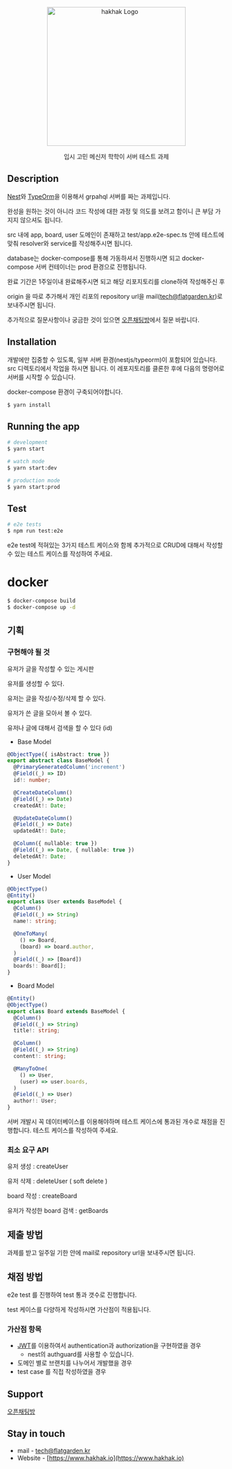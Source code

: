 <p align="center">
  <a href="https://flatgarden.imweb.me/" target="blank"><img src="https://cdn.imweb.me/thumbnail/20200527/8394b8cd5faa4.png" width="320" alt="hakhak Logo" /></a>
</p>

  <p align="center">입시 고민 메신저 학학이 서버 테스트 과제</p>
  
## Description

[Nest](https://github.com/nestjs/nest)와 [TypeOrm](https://typeorm.io/#/)을 이용해서 grpahql 서버를 짜는 과제입니다.

완성을 원하는 것이 아니라 코드 작성에 대한 과정 및 의도를 보려고 함이니 큰 부담 가지지 않으셔도 됩니다.

src 내에 app, board, user 도메인이 존재하고
test/app.e2e-spec.ts 안에 테스트에 맞춰 resolver와 service를 작성해주시면 됩니다.

database는 docker-compose를 통해 가동하셔서 진행하시면 되고 docker-compose 서버 컨테이너는 prod 환경으로 진행됩니다.

완료 기간은 1주일이내 완료해주시면 되고 해당 리포지토리를 clone하여 작성해주신 후

origin 을 따로 추가해서 개인 리포의 repository url을 mail(tech@flatgarden.kr)로 보내주시면 됩니다.

추가적으로 질문사항이나 궁금한 것이 있으면 [오픈채팅방](https://open.kakao.com/o/sULPN0Fc)에서 질문 바랍니다.

## Installation

개발에만 집중할 수 있도록, 일부 서버 환경(nestjs/typeorm)이 포함되어 있습니다. 
src 디렉토리에서 작업을 하시면 됩니다. 
이 레포지토리를 클론한 후에 다음의 명령어로 서버를 시작할 수 있습니다.

docker-compose 환경이 구축되어야합니다.

```bash
$ yarn install
```

## Running the app

```bash
# development
$ yarn start

# watch mode
$ yarn start:dev

# production mode
$ yarn start:prod
```

## Test

```bash
# e2e tests
$ npm run test:e2e

```
e2e test에 적혀있는 3가지 테스트 케이스와 함께 추가적으로 CRUD에 대해서
작성할 수 있는 테스트 케이스를 작성하여 주세요.

# docker

```bash
$ docker-compose build
$ docker-compose up -d
```


## 기획

### 구현해야 될 것

유저가 글을 작성할 수 있는 게시판

유저를 생성할 수 있다.

유저는 글을 작성/수정/삭제 할 수 있다.

유저가 쓴 글을 모아서 볼 수 있다.

유저나 글에 대해서 검색을 할 수 있다 (id)


- Base Model

```typescript
@ObjectType({ isAbstract: true })
export abstract class BaseModel {
  @PrimaryGeneratedColumn('increment')
  @Field((_) => ID)
  id!: number;

  @CreateDateColumn()
  @Field((_) => Date)
  createdAt!: Date;

  @UpdateDateColumn()
  @Field((_) => Date)
  updatedAt!: Date;

  @Column({ nullable: true })
  @Field((_) => Date, { nullable: true })
  deletedAt?: Date;
}
```

- User Model

```typescript
@ObjectType()
@Entity()
export class User extends BaseModel {
  @Column()
  @Field((_) => String)
  name!: string;

  @OneToMany(
    () => Board,
    (board) => board.author,
  )
  @Field((_) => [Board])
  boards!: Board[];
}
```

- Board Model

```typescript
@Entity()
@ObjectType()
export class Board extends BaseModel {
  @Column()
  @Field((_) => String)
  title!: string;

  @Column()
  @Field((_) => String)
  content!: string;

  @ManyToOne(
    () => User,
    (user) => user.boards,
  )
  @Field((_) => User)
  author!: User;
}
```

서버 개발시 꼭 데이터베이스를 이용해야하며 테스트 케이스에 통과된 개수로 채점을 진행합니다.
테스트 케이스를 작성하여 주세요.

### 최소 요구 API

유저 생성 : createUser

유저 삭제 : deleteUser ( soft delete )

board 작성 : createBoard

유저가 작성한 board 검색 : getBoards

## 제출 방법

과제를 받고 일주일 기한 안에 mail로 repository url을 보내주시면 됩니다.

## 채점 방법

e2e test 를 진행하여 test 통과 갯수로 진행합니다.

test 케이스를 다양하게 작성하시면 가산점이 적용됩니다.

### 가산점 항목

- [JWT](https://jwt.io/)를 이용하여서 authentication과 authorization을 구현하였을 경우
  - nest의 authguard를 사용할 수 있습니다.
- 도메인 별로 브랜치를 나누어서 개발했을 경우
- test case 를 직접 작성하였을 경우

## Support

[오픈채팅방](https://open.kakao.com/o/sULPN0Fc)

## Stay in touch

- mail - tech@flatgarden.kr
- Website - [https://www.hakhak.io](https://www.hakhak.io)
